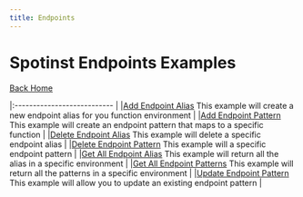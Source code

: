 ```yaml
---
title: Endpoints
---
```


# Spotinst Endpoints Examples

[Back Home](./README)
 
|:--------------------------- |
|[Add Endpoint Alias](./node-endpoint-addAlias)  This example will create a new endpoint alias for you function environment               |
|[Add Endpoint Pattern](./node-endpoint-addPattern)  This example will create an endpoint pattern that maps to a specific function        |
|[Delete Endpoint Alias](./node-endpoint-deleteAlias)  This example will delete a specific endpoint alias                                 |
|[Delete Endpoint Pattern](./node-endpoint-deletePattern)  This example will a specific endpoint pattern                                  |
|[Get All Endpoint Alias](./node-endpoint-getAlias)  This example will return all the alias in a specific environment                     |
|[Get All Endpoint Patterns](./node-endpoint-getPattern)  This example will return all the patterns in a specific environment             |
|[Update Endpoint Pattern](./node-endpoint-updatePattern)  This example will allow you to update an existing endpoint pattern             |